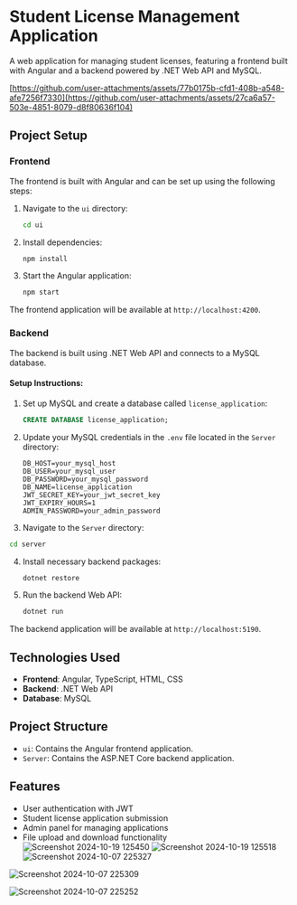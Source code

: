 # Student License Management Application

A web application for managing student licenses, featuring a frontend built with Angular and a backend powered by .NET Web API and MySQL.

[https://github.com/user-attachments/assets/77b0175b-cfd1-408b-a548-afe7256f7330](https://github.com/user-attachments/assets/27ca6a57-503e-4851-8079-d8f80636f104)

## Project Setup

### Frontend

The frontend is built with Angular and can be set up using the following steps:

1. Navigate to the `ui` directory:
   ```bash
   cd ui
   ```

2. Install dependencies:
   ```bash
   npm install
   ```

3. Start the Angular application:
   ```bash
   npm start
   ```

The frontend application will be available at `http://localhost:4200`.

### Backend

The backend is built using .NET Web API and connects to a MySQL database.

#### Setup Instructions:

1. Set up MySQL and create a database called `license_application`:
   ```sql
   CREATE DATABASE license_application;
   ```

2. Update your MySQL credentials in the `.env` file located in the `Server` directory:
   ```properties
   DB_HOST=your_mysql_host
   DB_USER=your_mysql_user
   DB_PASSWORD=your_mysql_password
   DB_NAME=license_application
   JWT_SECRET_KEY=your_jwt_secret_key
   JWT_EXPIRY_HOURS=1
   ADMIN_PASSWORD=your_admin_password
   ```

   
3. Navigate to the `Server` directory:
```bash
cd server
```

4. Install necessary backend packages:
   ```bash
   dotnet restore
   ```

5. Run the backend Web API:
   ```bash
   dotnet run
   ```

The backend application will be available at `http://localhost:5190`.

## Technologies Used

- **Frontend**: Angular, TypeScript, HTML, CSS
- **Backend**: .NET Web API
- **Database**: MySQL

## Project Structure

- `ui`: Contains the Angular frontend application.
- `Server`: Contains the ASP.NET Core backend application.

## Features

- User authentication with JWT
- Student license application submission
- Admin panel for managing applications
- File upload and download functionality
![Screenshot 2024-10-19 125450](https://github.com/user-attachments/assets/6d623495-704f-4b46-8ce2-2b363798a45d)
![Screenshot 2024-10-19 125518](https://github.com/user-attachments/assets/d367c9d2-941b-44ef-932a-751b196b9741)
![Screenshot 2024-10-07 225327](https://github.com/user-attachments/assets/aa69a832-7a75-4511-acea-f67fd91c101c)

![Screenshot 2024-10-07 225309](https://github.com/user-attachments/assets/ec1be54e-e1af-4f34-b765-8fa77f44c62d)

![Screenshot 2024-10-07 225252](https://github.com/user-attachments/assets/45d86f51-76c1-439b-9cb4-d1e745b00a82)

